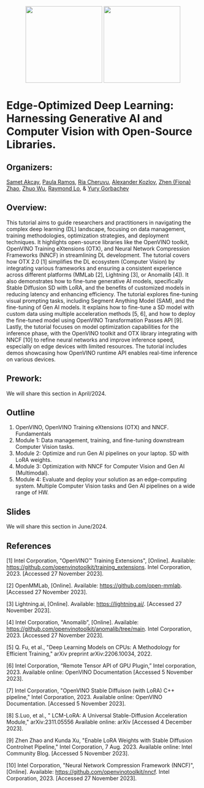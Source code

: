 
<p align="center">
  <img src="https://github.com/openvinotoolkit/openvino_notebooks/assets/10940214/55709b5a-684e-4bf7-b7f4-2fe10638c7fa" width=200/>
  <img src="https://user-images.githubusercontent.com/10940214/165389618-63e6b369-76cd-4880-9582-360c58c8675d.png" width=200/>
</p>

# Edge-Optimized Deep Learning: Harnessing Generative AI and Computer Vision with Open-Source Libraries.

## Organizers:

[Samet Akcay](https://www.linkedin.com/in/sametakcay/), [Paula Ramos](https://www.linkedin.com/in/paula-ramos-41097319/), [Ria Cheruvu](https://www.linkedin.com/in/ria-cheruvu-54348a173/), [Alexander Kozlov](https://www.linkedin.com/in/alexander-kozlov-8abb20b2/), [Zhen (Fiona) Zhao](https://www.linkedin.com/in/zhen-fiona-zhao-45b818a9/), [Zhuo Wu](https://www.linkedin.com/in/wuzhuo/), [Raymond Lo](https://www.linkedin.com/in/raymondlo84/), & [Yury Gorbachev](https://www.linkedin.com/in/yurygorbachev/)


## Overview:

This tutorial aims to guide researchers and practitioners in navigating the complex deep learning (DL) landscape, focusing on data management, training methodologies, optimization strategies, and deployment techniques. It highlights open-source libraries like the OpenVINO toolkit, OpenVINO Training eXtensions (OTX), and Neural Network Compression Frameworks (NNCF) in streamlining DL development. The tutorial covers how OTX 2.0 [1] simplifies the DL ecosystem (Computer Vision) by integrating various frameworks and ensuring a consistent experience across different platforms (MMLab [2], Lightning [3], or Anomalib [4]). It also demonstrates how to  fine-tune generative AI models, specifically Stable Diffusion SD with LoRA, and the benefits of customized models in reducing latency and enhancing efficiency. The tutorial explores fine-tuning visual prompting tasks, including Segment Anything Model (SAM), and the fine-tuning of Gen AI models. It explains how to fine-tune a SD model with custom data using multiple acceleration methods [5, 6], and how to deploy the fine-tuned model using OpenVINO Transformation Passes API [9]. Lastly, the tutorial focuses on model optimization capabilities for the inference phase, with the OpenVINO toolkit and OTX library integrating with NNCF [10] to refine neural networks and improve inference speed, especially on edge devices with limited resources. The tutorial includes demos showcasing how OpenVINO runtime API enables real-time inference on various devices.


## Prework:
We will share this section in April/2024.

## Outline

1.	OpenVINO, OpenVINO Training eXtensions (OTX) and NNCF. Fundamentals
2.	Module 1: Data management, training, and fine-tuning downstream Computer Vision tasks.
3.	Module 2: Optimize and run Gen AI pipelines on your laptop. SD with LoRA weights. 
4.	Module 3: Optimization with NNCF for Computer Vision and Gen AI (Multimodal).
5.	Module 4: Evaluate and deploy your solution as an edge-computing system. Multiple Computer Vision tasks and Gen AI pipelines on a wide range of HW.

## Slides
We will share this section in June/2024.

## References 
[1] Intel Corporation, "OpenVINO™ Training Extensions", [Online]. Available: https://github.com/openvinotoolkit/training_extensions. Intel Corporation, 2023. [Accessed 27 November 2023]. 

[2] OpenMMLab, [Online]. Available: https://github.com/open-mmlab.  [Accessed 27 November 2023]. 

[3] Lightning.ai, [Online]. Available: https://lightning.ai/. [Accessed 27 November 2023].

[4] Intel Corporation, "Anomalib”, [Online]. Available: https://github.com/openvinotoolkit/anomalib/tree/main. Intel Corporation, 2023. [Accessed 27 November 2023].

[5] Q. Fu, et al., "Deep Learning Models on CPUs: A Methodology for Efficient Training," arXiv preprint arXiv:2206.10034, 2022. 

[6] Intel Corporation, “Remote Tensor API of GPU Plugin,” Intel corporation, 2023. Available online: OpenVINO Documentation [Accessed 5 November 2023].

[7] Intel Corporation, "OpenVINO Stable Diffuison (with LoRA) C++ pipeline," Intel Corporation, 2023. Available online: OpenVINO Documentation. [Accessed 5 November 2023].

[8] S.Luo, et al., " LCM-LoRA: A Universal Stable-Diffusion Acceleration Module," arXiv:2311.05556 Available online: arXiv [Accessed 4 December 2023].

[9] Zhen Zhao and Kunda Xu, "Enable LoRA Weights with Stable Diffusion Controlnet Pipeline," Intel Corporation, 7 Aug. 2023. Available online: Intel Community Blog. [Accessed 5 November 2023].

[10] Intel Corporation, "Neural Network Compression Framework (NNCF)", [Online]. Available: https://github.com/openvinotoolkit/nncf. Intel Corporation, 2023. [Accessed 27 November 2023].




